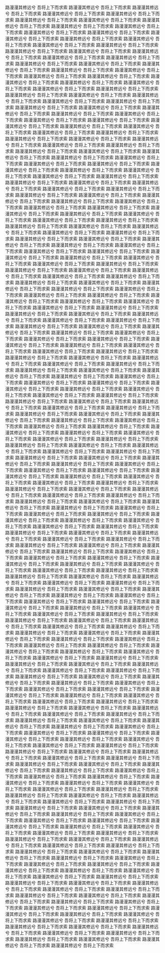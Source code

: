 路漫漫其修远兮 吾将上下而求索
路漫漫其修远兮 吾将上下而求索
路漫漫其修远兮 吾将上下而求索
路漫漫其修远兮 吾将上下而求索
路漫漫其修远兮 吾将上下而求索
路漫漫其修远兮 吾将上下而求索
路漫漫其修远兮 吾将上下而求索
路漫漫其修远兮 吾将上下而求索
路漫漫其修远兮 吾将上下而求索
路漫漫其修远兮 吾将上下而求索
路漫漫其修远兮 吾将上下而求索
路漫漫其修远兮 吾将上下而求索
路漫漫其修远兮 吾将上下而求索
路漫漫其修远兮 吾将上下而求索
路漫漫其修远兮 吾将上下而求索
路漫漫其修远兮 吾将上下而求索
路漫漫其修远兮 吾将上下而求索
路漫漫其修远兮 吾将上下而求索
路漫漫其修远兮 吾将上下而求索
路漫漫其修远兮 吾将上下而求索
路漫漫其修远兮 吾将上下而求索
路漫漫其修远兮 吾将上下而求索
路漫漫其修远兮 吾将上下而求索
路漫漫其修远兮 吾将上下而求索
路漫漫其修远兮 吾将上下而求索
路漫漫其修远兮 吾将上下而求索
路漫漫其修远兮 吾将上下而求索
路漫漫其修远兮 吾将上下而求索
路漫漫其修远兮 吾将上下而求索
路漫漫其修远兮 吾将上下而求索
路漫漫其修远兮 吾将上下而求索
路漫漫其修远兮 吾将上下而求索
路漫漫其修远兮 吾将上下而求索
路漫漫其修远兮 吾将上下而求索
路漫漫其修远兮 吾将上下而求索
路漫漫其修远兮 吾将上下而求索
路漫漫其修远兮 吾将上下而求索
路漫漫其修远兮 吾将上下而求索
路漫漫其修远兮 吾将上下而求索
路漫漫其修远兮 吾将上下而求索
路漫漫其修远兮 吾将上下而求索
路漫漫其修远兮 吾将上下而求索
路漫漫其修远兮 吾将上下而求索
路漫漫其修远兮 吾将上下而求索
路漫漫其修远兮 吾将上下而求索
路漫漫其修远兮 吾将上下而求索
路漫漫其修远兮 吾将上下而求索
路漫漫其修远兮 吾将上下而求索
路漫漫其修远兮 吾将上下而求索
路漫漫其修远兮 吾将上下而求索
路漫漫其修远兮 吾将上下而求索
路漫漫其修远兮 吾将上下而求索
路漫漫其修远兮 吾将上下而求索
路漫漫其修远兮 吾将上下而求索
路漫漫其修远兮 吾将上下而求索
路漫漫其修远兮 吾将上下而求索
路漫漫其修远兮 吾将上下而求索
路漫漫其修远兮 吾将上下而求索
路漫漫其修远兮 吾将上下而求索
路漫漫其修远兮 吾将上下而求索
路漫漫其修远兮 吾将上下而求索
路漫漫其修远兮 吾将上下而求索
路漫漫其修远兮 吾将上下而求索
路漫漫其修远兮 吾将上下而求索
路漫漫其修远兮 吾将上下而求索
路漫漫其修远兮 吾将上下而求索
路漫漫其修远兮 吾将上下而求索
路漫漫其修远兮 吾将上下而求索
路漫漫其修远兮 吾将上下而求索
路漫漫其修远兮 吾将上下而求索
路漫漫其修远兮 吾将上下而求索
路漫漫其修远兮 吾将上下而求索
路漫漫其修远兮 吾将上下而求索
路漫漫其修远兮 吾将上下而求索
路漫漫其修远兮 吾将上下而求索
路漫漫其修远兮 吾将上下而求索
路漫漫其修远兮 吾将上下而求索
路漫漫其修远兮 吾将上下而求索
路漫漫其修远兮 吾将上下而求索
路漫漫其修远兮 吾将上下而求索
路漫漫其修远兮 吾将上下而求索
路漫漫其修远兮 吾将上下而求索
路漫漫其修远兮 吾将上下而求索
路漫漫其修远兮 吾将上下而求索
路漫漫其修远兮 吾将上下而求索
路漫漫其修远兮 吾将上下而求索
路漫漫其修远兮 吾将上下而求索
路漫漫其修远兮 吾将上下而求索
路漫漫其修远兮 吾将上下而求索
路漫漫其修远兮 吾将上下而求索
路漫漫其修远兮 吾将上下而求索
路漫漫其修远兮 吾将上下而求索
路漫漫其修远兮 吾将上下而求索
路漫漫其修远兮 吾将上下而求索
路漫漫其修远兮 吾将上下而求索
路漫漫其修远兮 吾将上下而求索
路漫漫其修远兮 吾将上下而求索
路漫漫其修远兮 吾将上下而求索
路漫漫其修远兮 吾将上下而求索
路漫漫其修远兮 吾将上下而求索
路漫漫其修远兮 吾将上下而求索
路漫漫其修远兮 吾将上下而求索
路漫漫其修远兮 吾将上下而求索
路漫漫其修远兮 吾将上下而求索
路漫漫其修远兮 吾将上下而求索
路漫漫其修远兮 吾将上下而求索
路漫漫其修远兮 吾将上下而求索
路漫漫其修远兮 吾将上下而求索
路漫漫其修远兮 吾将上下而求索
路漫漫其修远兮 吾将上下而求索
路漫漫其修远兮 吾将上下而求索
路漫漫其修远兮 吾将上下而求索
路漫漫其修远兮 吾将上下而求索
路漫漫其修远兮 吾将上下而求索
路漫漫其修远兮 吾将上下而求索
路漫漫其修远兮 吾将上下而求索
路漫漫其修远兮 吾将上下而求索
路漫漫其修远兮 吾将上下而求索
路漫漫其修远兮 吾将上下而求索
路漫漫其修远兮 吾将上下而求索
路漫漫其修远兮 吾将上下而求索
路漫漫其修远兮 吾将上下而求索
路漫漫其修远兮 吾将上下而求索
路漫漫其修远兮 吾将上下而求索
路漫漫其修远兮 吾将上下而求索
路漫漫其修远兮 吾将上下而求索
路漫漫其修远兮 吾将上下而求索
路漫漫其修远兮 吾将上下而求索
路漫漫其修远兮 吾将上下而求索
路漫漫其修远兮 吾将上下而求索
路漫漫其修远兮 吾将上下而求索
路漫漫其修远兮 吾将上下而求索
路漫漫其修远兮 吾将上下而求索
路漫漫其修远兮 吾将上下而求索
路漫漫其修远兮 吾将上下而求索
路漫漫其修远兮 吾将上下而求索
路漫漫其修远兮 吾将上下而求索
路漫漫其修远兮 吾将上下而求索
路漫漫其修远兮 吾将上下而求索
路漫漫其修远兮 吾将上下而求索
路漫漫其修远兮 吾将上下而求索
路漫漫其修远兮 吾将上下而求索
路漫漫其修远兮 吾将上下而求索
路漫漫其修远兮 吾将上下而求索
路漫漫其修远兮 吾将上下而求索
路漫漫其修远兮 吾将上下而求索
路漫漫其修远兮 吾将上下而求索
路漫漫其修远兮 吾将上下而求索
路漫漫其修远兮 吾将上下而求索
路漫漫其修远兮 吾将上下而求索
路漫漫其修远兮 吾将上下而求索
路漫漫其修远兮 吾将上下而求索
路漫漫其修远兮 吾将上下而求索
路漫漫其修远兮 吾将上下而求索
路漫漫其修远兮 吾将上下而求索
路漫漫其修远兮 吾将上下而求索
路漫漫其修远兮 吾将上下而求索
路漫漫其修远兮 吾将上下而求索
路漫漫其修远兮 吾将上下而求索
路漫漫其修远兮 吾将上下而求索
路漫漫其修远兮 吾将上下而求索
路漫漫其修远兮 吾将上下而求索
路漫漫其修远兮 吾将上下而求索
路漫漫其修远兮 吾将上下而求索
路漫漫其修远兮 吾将上下而求索
路漫漫其修远兮 吾将上下而求索
路漫漫其修远兮 吾将上下而求索
路漫漫其修远兮 吾将上下而求索
路漫漫其修远兮 吾将上下而求索
路漫漫其修远兮 吾将上下而求索
路漫漫其修远兮 吾将上下而求索
路漫漫其修远兮 吾将上下而求索
路漫漫其修远兮 吾将上下而求索
路漫漫其修远兮 吾将上下而求索
路漫漫其修远兮 吾将上下而求索
路漫漫其修远兮 吾将上下而求索
路漫漫其修远兮 吾将上下而求索
路漫漫其修远兮 吾将上下而求索
路漫漫其修远兮 吾将上下而求索
路漫漫其修远兮 吾将上下而求索
路漫漫其修远兮 吾将上下而求索
路漫漫其修远兮 吾将上下而求索
路漫漫其修远兮 吾将上下而求索
路漫漫其修远兮 吾将上下而求索
路漫漫其修远兮 吾将上下而求索
路漫漫其修远兮 吾将上下而求索
路漫漫其修远兮 吾将上下而求索
路漫漫其修远兮 吾将上下而求索
路漫漫其修远兮 吾将上下而求索
路漫漫其修远兮 吾将上下而求索
路漫漫其修远兮 吾将上下而求索
路漫漫其修远兮 吾将上下而求索
路漫漫其修远兮 吾将上下而求索
路漫漫其修远兮 吾将上下而求索
路漫漫其修远兮 吾将上下而求索
路漫漫其修远兮 吾将上下而求索
路漫漫其修远兮 吾将上下而求索
路漫漫其修远兮 吾将上下而求索
路漫漫其修远兮 吾将上下而求索
路漫漫其修远兮 吾将上下而求索
路漫漫其修远兮 吾将上下而求索
路漫漫其修远兮 吾将上下而求索
路漫漫其修远兮 吾将上下而求索
路漫漫其修远兮 吾将上下而求索
路漫漫其修远兮 吾将上下而求索
路漫漫其修远兮 吾将上下而求索
路漫漫其修远兮 吾将上下而求索
路漫漫其修远兮 吾将上下而求索
路漫漫其修远兮 吾将上下而求索
路漫漫其修远兮 吾将上下而求索
路漫漫其修远兮 吾将上下而求索
路漫漫其修远兮 吾将上下而求索
路漫漫其修远兮 吾将上下而求索
路漫漫其修远兮 吾将上下而求索
路漫漫其修远兮 吾将上下而求索
路漫漫其修远兮 吾将上下而求索
路漫漫其修远兮 吾将上下而求索
路漫漫其修远兮 吾将上下而求索
路漫漫其修远兮 吾将上下而求索
路漫漫其修远兮 吾将上下而求索
路漫漫其修远兮 吾将上下而求索
路漫漫其修远兮 吾将上下而求索
路漫漫其修远兮 吾将上下而求索
路漫漫其修远兮 吾将上下而求索
路漫漫其修远兮 吾将上下而求索
路漫漫其修远兮 吾将上下而求索
路漫漫其修远兮 吾将上下而求索
路漫漫其修远兮 吾将上下而求索
路漫漫其修远兮 吾将上下而求索
路漫漫其修远兮 吾将上下而求索
路漫漫其修远兮 吾将上下而求索
路漫漫其修远兮 吾将上下而求索
路漫漫其修远兮 吾将上下而求索
路漫漫其修远兮 吾将上下而求索
路漫漫其修远兮 吾将上下而求索
路漫漫其修远兮 吾将上下而求索
路漫漫其修远兮 吾将上下而求索
路漫漫其修远兮 吾将上下而求索
路漫漫其修远兮 吾将上下而求索
路漫漫其修远兮 吾将上下而求索
路漫漫其修远兮 吾将上下而求索
路漫漫其修远兮 吾将上下而求索
路漫漫其修远兮 吾将上下而求索
路漫漫其修远兮 吾将上下而求索
路漫漫其修远兮 吾将上下而求索
路漫漫其修远兮 吾将上下而求索
路漫漫其修远兮 吾将上下而求索
路漫漫其修远兮 吾将上下而求索
路漫漫其修远兮 吾将上下而求索
路漫漫其修远兮 吾将上下而求索
路漫漫其修远兮 吾将上下而求索
路漫漫其修远兮 吾将上下而求索
路漫漫其修远兮 吾将上下而求索
路漫漫其修远兮 吾将上下而求索
路漫漫其修远兮 吾将上下而求索
路漫漫其修远兮 吾将上下而求索
路漫漫其修远兮 吾将上下而求索
路漫漫其修远兮 吾将上下而求索
路漫漫其修远兮 吾将上下而求索
路漫漫其修远兮 吾将上下而求索
路漫漫其修远兮 吾将上下而求索
路漫漫其修远兮 吾将上下而求索
路漫漫其修远兮 吾将上下而求索
路漫漫其修远兮 吾将上下而求索
路漫漫其修远兮 吾将上下而求索
路漫漫其修远兮 吾将上下而求索
路漫漫其修远兮 吾将上下而求索
路漫漫其修远兮 吾将上下而求索
路漫漫其修远兮 吾将上下而求索
路漫漫其修远兮 吾将上下而求索
路漫漫其修远兮 吾将上下而求索
路漫漫其修远兮 吾将上下而求索
路漫漫其修远兮 吾将上下而求索
路漫漫其修远兮 吾将上下而求索
路漫漫其修远兮 吾将上下而求索
路漫漫其修远兮 吾将上下而求索
路漫漫其修远兮 吾将上下而求索
路漫漫其修远兮 吾将上下而求索
路漫漫其修远兮 吾将上下而求索
路漫漫其修远兮 吾将上下而求索
路漫漫其修远兮 吾将上下而求索
路漫漫其修远兮 吾将上下而求索
路漫漫其修远兮 吾将上下而求索
路漫漫其修远兮 吾将上下而求索
路漫漫其修远兮 吾将上下而求索
路漫漫其修远兮 吾将上下而求索
路漫漫其修远兮 吾将上下而求索
路漫漫其修远兮 吾将上下而求索
路漫漫其修远兮 吾将上下而求索
路漫漫其修远兮 吾将上下而求索
路漫漫其修远兮 吾将上下而求索
路漫漫其修远兮 吾将上下而求索
路漫漫其修远兮 吾将上下而求索
路漫漫其修远兮 吾将上下而求索
路漫漫其修远兮 吾将上下而求索
路漫漫其修远兮 吾将上下而求索
路漫漫其修远兮 吾将上下而求索
路漫漫其修远兮 吾将上下而求索
路漫漫其修远兮 吾将上下而求索
路漫漫其修远兮 吾将上下而求索
路漫漫其修远兮 吾将上下而求索
路漫漫其修远兮 吾将上下而求索
路漫漫其修远兮 吾将上下而求索
路漫漫其修远兮 吾将上下而求索
路漫漫其修远兮 吾将上下而求索
路漫漫其修远兮 吾将上下而求索
路漫漫其修远兮 吾将上下而求索
路漫漫其修远兮 吾将上下而求索
路漫漫其修远兮 吾将上下而求索
路漫漫其修远兮 吾将上下而求索
路漫漫其修远兮 吾将上下而求索
路漫漫其修远兮 吾将上下而求索
路漫漫其修远兮 吾将上下而求索
路漫漫其修远兮 吾将上下而求索
路漫漫其修远兮 吾将上下而求索
路漫漫其修远兮 吾将上下而求索
路漫漫其修远兮 吾将上下而求索
路漫漫其修远兮 吾将上下而求索
路漫漫其修远兮 吾将上下而求索
路漫漫其修远兮 吾将上下而求索
路漫漫其修远兮 吾将上下而求索
路漫漫其修远兮 吾将上下而求索
路漫漫其修远兮 吾将上下而求索
路漫漫其修远兮 吾将上下而求索
路漫漫其修远兮 吾将上下而求索
路漫漫其修远兮 吾将上下而求索
路漫漫其修远兮 吾将上下而求索
路漫漫其修远兮 吾将上下而求索
路漫漫其修远兮 吾将上下而求索
路漫漫其修远兮 吾将上下而求索
路漫漫其修远兮 吾将上下而求索
路漫漫其修远兮 吾将上下而求索
路漫漫其修远兮 吾将上下而求索
路漫漫其修远兮 吾将上下而求索
路漫漫其修远兮 吾将上下而求索
路漫漫其修远兮 吾将上下而求索
路漫漫其修远兮 吾将上下而求索
路漫漫其修远兮 吾将上下而求索
路漫漫其修远兮 吾将上下而求索
路漫漫其修远兮 吾将上下而求索
路漫漫其修远兮 吾将上下而求索
路漫漫其修远兮 吾将上下而求索
路漫漫其修远兮 吾将上下而求索
路漫漫其修远兮 吾将上下而求索
路漫漫其修远兮 吾将上下而求索
路漫漫其修远兮 吾将上下而求索
路漫漫其修远兮 吾将上下而求索
路漫漫其修远兮 吾将上下而求索
路漫漫其修远兮 吾将上下而求索
路漫漫其修远兮 吾将上下而求索
路漫漫其修远兮 吾将上下而求索
路漫漫其修远兮 吾将上下而求索
路漫漫其修远兮 吾将上下而求索
路漫漫其修远兮 吾将上下而求索
路漫漫其修远兮 吾将上下而求索
路漫漫其修远兮 吾将上下而求索
路漫漫其修远兮 吾将上下而求索
路漫漫其修远兮 吾将上下而求索
路漫漫其修远兮 吾将上下而求索
路漫漫其修远兮 吾将上下而求索
路漫漫其修远兮 吾将上下而求索
路漫漫其修远兮 吾将上下而求索
路漫漫其修远兮 吾将上下而求索
路漫漫其修远兮 吾将上下而求索
路漫漫其修远兮 吾将上下而求索
路漫漫其修远兮 吾将上下而求索
